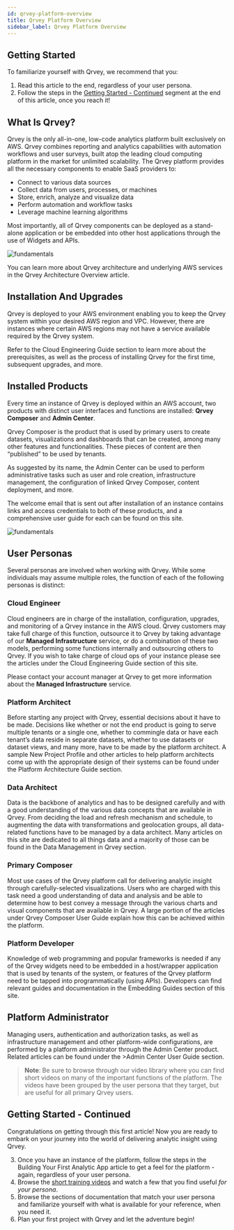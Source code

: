 ```yaml
---
id: qrvey-platform-overview 
title: Qrvey Platform Overview
sidebar_label: Qrvey Platform Overview
---
```


<div style={{textAlign: "justify"}}>

## Getting Started
To familiarize yourself with Qrvey, we recommend that you:
1. Read this article to the end, regardless of your user persona.
2. Follow the steps in the <a href="#getting-started---continued">Getting Started - Continued</a> segment at the end of this article, once you reach it!

## What Is Qrvey?
Qrvey is the only all-in-one, low-code analytics platform built exclusively on AWS. Qrvey combines reporting and analytics capabilities with automation workflows and user surveys, built atop the leading cloud computing platform in the market for unlimited scalability. The Qrvey platform provides all the necessary components to enable SaaS providers to:
* Connect to various data sources
* Collect data from users, processes, or machines
* Store, enrich, analyze and visualize data
* Perform automation and workflow tasks
* Leverage machine learning algorithms 

Most importantly, all of Qrvey components can be deployed as a stand-alone application or be embedded into other host applications through the use of Widgets and APIs. 

![fundamentals](https://s3.amazonaws.com/cdn.qrvey.com/documentation_assets/partner-portal/fundamentals/overview/fundamentals_1.png#thumbnail)


You can learn more about Qrvey architecture and underlying AWS services in the Qrvey Architecture Overview article.

## Installation And Upgrades
Qrvey is deployed to your AWS environment enabling you to keep the Qrvey system within your desired AWS region and VPC. However, there are instances where certain AWS regions may not have a service available required by the Qrvey system. 

Refer to the Cloud Engineering Guide section to learn more about the prerequisites, as well as the process of installing Qrvey for the first time, subsequent upgrades, and more.

## Installed Products
Every time an instance of Qrvey is deployed within an AWS account, two products with distinct user interfaces and functions are installed: **Qrvey Composer** and **Admin Center**. 


Qrvey Composer is the product that is used by primary users to create datasets, visualizations and dashboards that can be created, among many other features and functionalities. These pieces of content are then “published” to be used by tenants. 

As suggested by its name, the Admin Center can be used to perform administrative tasks such as user and role creation, infrastructure management, the configuration of linked Qrvey Composer, content deployment, and more.

The welcome email that is sent out after installation of an instance contains links and access credentials to both of these products, and a comprehensive user guide for each can be found on this site.

![fundamentals](https://s3.amazonaws.com/cdn.qrvey.com/documentation_assets/partner-portal/fundamentals/overview/fundamentals_2.png#thumbnail)

## User Personas
Several personas are involved when working with Qrvey. While some individuals may assume multiple roles, the function of each of the following personas is distinct:

### Cloud Engineer
Cloud engineers are in charge of the installation, configuration, upgrades, and monitoring of a Qrvey instance in the AWS cloud. 
Qrvey customers may take full charge of this function, outsource it to Qrvey by taking advantage of our **Managed Infrastructure** service, or do a combination of these two models, performing some functions internally and outsourcing others to Qrvey.
If you wish to take charge of cloud ops of your instance please see the articles under the Cloud Engineering Guide section of this site. 


Please contact your account manager at Qrvey to get more information about the **Managed Infrastructure** service. 

### Platform Architect
Before starting any project with Qrvey, essential decisions about it have to be made. Decisions like whether or not the end product is going to serve multiple tenants or a single one, whether to commingle data or have each tenant’s data reside in separate datasets, whether to use datasets or dataset views, and many more, have to be made by the platform architect.
A sample New Project Profile and other articles to help platform architects come up with the appropriate design of their systems can be found under the Platform Architecture Guide section.

### Data Architect
Data is the backbone of analytics and has to be designed carefully and with a good understanding of the various data concepts that are available in Qrvey. From deciding the load and refresh mechanism and schedule, to augmenting the data with transformations and geolocation groups, all data-related functions have to be managed by a data architect. Many articles on this site are dedicated to all things data and a majority of those can be found in the Data Management in Qrvey section.

### Primary Composer
Most use cases of the Qrvey platform call for delivering analytic insight through carefully-selected visualizations. Users who are charged with this task need a good understanding of data and analysis and be able to determine how to best convey a message through the various charts and visual components that are available in Qrvey. A large portion of the articles under Qrvey Composer User Guide explain how this can be achieved within the platform.

### Platform Developer
Knowledge of web programming and popular frameworks is needed if any of the Qrvey widgets need to be embedded in a host/wrapper application that is used by tenants of the system, or features of the Qrvey platform need to be tapped into programmatically (using APIs). 
Developers can find relevant guides and documentation in the Embedding Guides section of this site. 

## Platform Administrator
Managing users, authentication and authorization tasks, as well as infrastructure management and other platform-wide configurations, are performed by a platform administrator through the Admin Center product. Related articles can be found under the >Admin Center User Guide section.
 
>**Note**: Be sure to browse through our video library where you can find short videos on many of the important functions of the platform. The videos have been grouped by the user persona that they target, but are useful for all primary Qrvey users.

## Getting Started - Continued
Congratulations on getting through this first article! Now you are ready to embark on your journey into the world of delivering analytic insight using Qrvey.

3. Once you have an instance of the platform, follow the steps in the Building Your First Analytic App article to get a feel for the platform - again, regardless of your user persona.
4. Browse the <a href="/docs/video-training/building-qrvey-sample/dataset-syncing">short training videos</a> and watch a few that you find useful *for your persona*.
5. Browse the sections of documentation that match your user persona and familiarize yourself with what is available for your reference, when you need it.
6. Plan your first project with Qrvey and let the adventure begin!


</div>